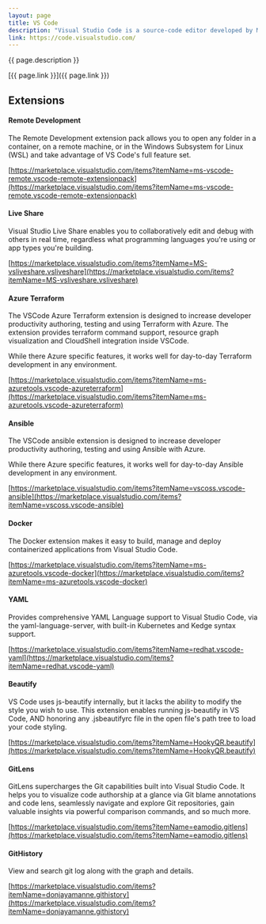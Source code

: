 ```yaml
---
layout: page
title: VS Code
description: "Visual Studio Code is a source-code editor developed by Microsoft for Windows, Linux and macOS. It includes embedded Git and support for debugging, syntax highlighting, intelligent code completion, snippets, and code refactoring."
link: https://code.visualstudio.com/
---
```

{{ page.description }}

[{{ page.link }}]({{ page.link }})

## Extensions
#### Remote Development
The Remote Development extension pack allows you to open any folder in a container, on a remote machine, or in the Windows Subsystem for Linux (WSL) and take advantage of VS Code's full feature set. 

[https://marketplace.visualstudio.com/items?itemName=ms-vscode-remote.vscode-remote-extensionpack](https://marketplace.visualstudio.com/items?itemName=ms-vscode-remote.vscode-remote-extensionpack)

#### Live Share
Visual Studio Live Share enables you to collaboratively edit and debug with others in real time, regardless what programming languages you're using or app types you're building.

[https://marketplace.visualstudio.com/items?itemName=MS-vsliveshare.vsliveshare](https://marketplace.visualstudio.com/items?itemName=MS-vsliveshare.vsliveshare)

#### Azure Terraform
The VSCode Azure Terraform extension is designed to increase developer productivity authoring, testing and using Terraform with Azure. The extension provides terraform command support, resource graph visualization and CloudShell integration inside VSCode.  

While there Azure specific features, it works well for day-to-day Terraform development in any environment.

[https://marketplace.visualstudio.com/items?itemName=ms-azuretools.vscode-azureterraform](https://marketplace.visualstudio.com/items?itemName=ms-azuretools.vscode-azureterraform)

#### Ansible
The VSCode ansible extension is designed to increase developer productivity authoring, testing and using Ansible with Azure.

While there Azure specific features, it works well for day-to-day Ansible development in any environment.

[https://marketplace.visualstudio.com/items?itemName=vscoss.vscode-ansible](https://marketplace.visualstudio.com/items?itemName=vscoss.vscode-ansible)

#### Docker
The Docker extension makes it easy to build, manage and deploy containerized applications from Visual Studio Code.

[https://marketplace.visualstudio.com/items?itemName=ms-azuretools.vscode-docker](https://marketplace.visualstudio.com/items?itemName=ms-azuretools.vscode-docker)

#### YAML
Provides comprehensive YAML Language support to Visual Studio Code, via the yaml-language-server, with built-in Kubernetes and Kedge syntax support.

[https://marketplace.visualstudio.com/items?itemName=redhat.vscode-yaml](https://marketplace.visualstudio.com/items?itemName=redhat.vscode-yaml)

#### Beautify
VS Code uses js-beautify internally, but it lacks the ability to modify the style you wish to use. This extension enables running js-beautify in VS Code, AND honoring any .jsbeautifyrc file in the open file's path tree to load your code styling. 

[https://marketplace.visualstudio.com/items?itemName=HookyQR.beautify](https://marketplace.visualstudio.com/items?itemName=HookyQR.beautify)

#### GitLens
GitLens supercharges the Git capabilities built into Visual Studio Code. It helps you to visualize code authorship at a glance via Git blame annotations and code lens, seamlessly navigate and explore Git repositories, gain valuable insights via powerful comparison commands, and so much more.

[https://marketplace.visualstudio.com/items?itemName=eamodio.gitlens](https://marketplace.visualstudio.com/items?itemName=eamodio.gitlens)

#### GitHistory
View and search git log along with the graph and details.

[https://marketplace.visualstudio.com/items?itemName=donjayamanne.githistory](https://marketplace.visualstudio.com/items?itemName=donjayamanne.githistory)